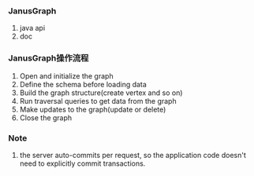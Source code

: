 ### JanusGraph

1. java api
2. doc


### JanusGraph操作流程
1. Open and initialize the graph
2. Define the schema before loading data
3. Build the graph structure(create vertex and so on)
4. Run traversal queries to get data from the graph
5. Make updates to the graph(update or delete)
6. Close the graph

### Note
1. the server auto-commits per request, so the application code doesn't need to explicitly commit transactions.
    